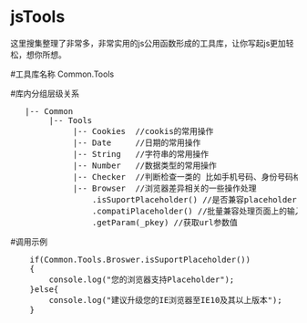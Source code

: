 # jsTools
这里搜集整理了非常多，非常实用的js公用函数形成的工具库，让你写起js更加轻松，想你所想。

#工具库名称
Common.Tools

#库内分组层级关系
<pre>
   |-- Common
	    |-- Tools
	         |-- Cookies  //cookis的常用操作
	         |-- Date     //日期的常用操作
	         |-- String   //字符串的常用操作
	         |-- Number   //数据类型的常用操作
	         |-- Checker  //判断检查一类的 比如手机号码、身份号码格式是否正确等一类的
	         |-- Browser  //浏览器差异相关的一些操作处理
	             .isSuportPlaceholder() //是否兼容placeholder
	             .compatiPlaceholder() //批量兼容处理页面上的输入框placeholder的提示效果
	             .getParam(_pkey) //获取url参数值
</pre>

#调用示例
<pre>
	if(Common.Tools.Broswer.isSuportPlaceholder())
	{
		console.log("您的浏览器支持Placeholder");
	}else{
		console.log("建议升级您的IE浏览器至IE10及其以上版本");
	}
</pre>
